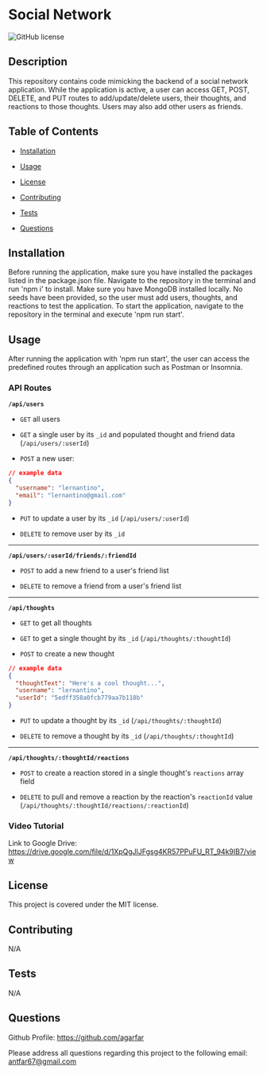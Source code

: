# Social Network
![GitHub license](https://img.shields.io/badge/license-MIT-blue.svg)

## Description

This repository contains code mimicking the backend of a social network application. While the application is active, a user can access GET, POST, DELETE, and PUT routes to add/update/delete users, their thoughts, and reactions to those thoughts. Users may also add other users as friends.

## Table of Contents 

- [Installation](#installation)

- [Usage](#usage)

- [License](#license)

- [Contributing](#contributing)

- [Tests](#tests)

- [Questions](#questions)

## Installation

Before running the application, make sure you have installed the packages listed in the package.json file. Navigate to the repository in the terminal and run 'npm i' to install. Make sure you have MongoDB installed locally. No seeds have been provided, so the user must add users, thoughts, and reactions to test the application. To start the application, navigate to the repository in the terminal and execute 'npm run start'.

## Usage

After running the application with 'npm run start', the user can access the predefined routes through an application such as Postman or Insomnia. 

### API Routes

**`/api/users`**

* `GET` all users

* `GET` a single user by its `_id` and populated thought and friend data (`/api/users/:userId`)

* `POST` a new user:

```json
// example data
{
  "username": "lernantino",
  "email": "lernantino@gmail.com"
}
```

* `PUT` to update a user by its `_id` (`/api/users/:userId`)

* `DELETE` to remove user by its `_id`

---

**`/api/users/:userId/friends/:friendId`**

* `POST` to add a new friend to a user's friend list

* `DELETE` to remove a friend from a user's friend list

---

**`/api/thoughts`**

* `GET` to get all thoughts

* `GET` to get a single thought by its `_id` (`/api/thoughts/:thoughtId`)

* `POST` to create a new thought

```json
// example data
{
  "thoughtText": "Here's a cool thought...",
  "username": "lernantino",
  "userId": "5edff358a0fcb779aa7b118b"
}
```

* `PUT` to update a thought by its `_id` (`/api/thoughts/:thoughtId`)

* `DELETE` to remove a thought by its `_id` (`/api/thoughts/:thoughtId`)

---

**`/api/thoughts/:thoughtId/reactions`**

* `POST` to create a reaction stored in a single thought's `reactions` array field

* `DELETE` to pull and remove a reaction by the reaction's `reactionId` value (`/api/thoughts/:thoughtId/reactions/:reactionId`)


### Video Tutorial

Link to Google Drive: https://drive.google.com/file/d/1XpQgJlJFgsg4KR57PPuFU_RT_94k9IB7/view




## License

This project is covered under the MIT license.

## Contributing

N/A

## Tests

N/A

## Questions

Github Profile: https://github.com/agarfar

Please address all questions regarding this project to the following email: antfar67@gmail.com